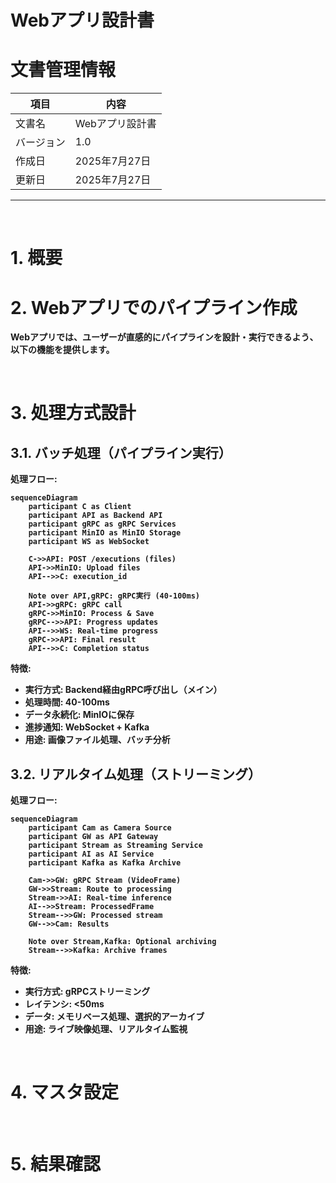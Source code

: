 # Webアプリ設計書

# 文書管理情報

| 項目       | 内容            |
| ---------- | --------------- |
| 文書名     | Webアプリ設計書 |
| バージョン | 1.0             |
| 作成日     | 2025年7月27日   |
| 更新日     | 2025年7月27日   |

---
<br>

# 1. 概要

<b>

# 2. Webアプリでのパイプライン作成

Webアプリでは、ユーザーが直感的にパイプラインを設計・実行できるよう、以下の機能を提供します。

<br>


# 3. 処理方式設計
## 3.1. バッチ処理（パイプライン実行）

処理フロー:
```mermaid
sequenceDiagram
    participant C as Client
    participant API as Backend API
    participant gRPC as gRPC Services
    participant MinIO as MinIO Storage
    participant WS as WebSocket

    C->>API: POST /executions (files)
    API->>MinIO: Upload files
    API-->>C: execution_id
    
    Note over API,gRPC: gRPC実行 (40-100ms)
    API->>gRPC: gRPC call
    gRPC->>MinIO: Process & Save
    gRPC-->>API: Progress updates
    API-->>WS: Real-time progress
    gRPC->>API: Final result
    API-->>C: Completion status
```

特徴:
- 実行方式: Backend経由gRPC呼び出し（メイン）
- 処理時間: 40-100ms
- データ永続化: MinIOに保存
- 進捗通知: WebSocket + Kafka
- 用途: 画像ファイル処理、バッチ分析

## 3.2. リアルタイム処理（ストリーミング）

処理フロー:
```mermaid
sequenceDiagram
    participant Cam as Camera Source
    participant GW as API Gateway
    participant Stream as Streaming Service
    participant AI as AI Service
    participant Kafka as Kafka Archive

    Cam->>GW: gRPC Stream (VideoFrame)
    GW->>Stream: Route to processing
    Stream->>AI: Real-time inference
    AI-->>Stream: ProcessedFrame
    Stream-->>GW: Processed stream
    GW-->>Cam: Results
    
    Note over Stream,Kafka: Optional archiving
    Stream-->>Kafka: Archive frames
```

特徴:
- 実行方式: gRPCストリーミング
- レイテンシ: <50ms
- データ: メモリベース処理、選択的アーカイブ
- 用途: ライブ映像処理、リアルタイム監視

<br>

# 4. マスタ設定



<br>

# 5. 結果確認